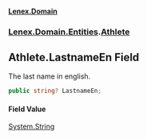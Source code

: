 #### [Lenex.Domain](index.md 'index')
### [Lenex.Domain.Entities](Lenex.Domain.Entities.md 'Lenex.Domain.Entities').[Athlete](Lenex.Domain.Entities.Athlete.md 'Lenex.Domain.Entities.Athlete')

## Athlete.LastnameEn Field

The last name in english.

```csharp
public string? LastnameEn;
```

#### Field Value
[System.String](https://docs.microsoft.com/en-us/dotnet/api/System.String 'System.String')